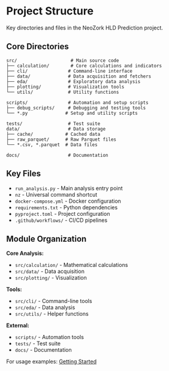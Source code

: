 # Project Structure

Key directories and files in the NeoZork HLD Prediction project.

## Core Directories

```
src/                    # Main source code
├── calculation/        # Core calculations and indicators
├── cli/               # Command-line interface
├── data/              # Data acquisition and fetchers
├── eda/               # Exploratory data analysis
├── plotting/          # Visualization tools
└── utils/             # Utility functions

scripts/               # Automation and setup scripts
├── debug_scripts/     # Debugging and testing tools
└── *.py              # Setup and utility scripts

tests/                 # Test suite
data/                  # Data storage
├── cache/            # Cached data
├── raw_parquet/      # Raw Parquet files
└── *.csv, *.parquet  # Data files

docs/                  # Documentation
```

## Key Files

- `run_analysis.py` - Main analysis entry point
- `nz` - Universal command shortcut
- `docker-compose.yml` - Docker configuration
- `requirements.txt` - Python dependencies
- `pyproject.toml` - Project configuration
- `.github/workflows/` - CI/CD pipelines

## Module Organization

**Core Analysis:**
- `src/calculation/` - Mathematical calculations
- `src/data/` - Data acquisition
- `src/plotting/` - Visualization

**Tools:**
- `src/cli/` - Command-line tools
- `src/eda/` - Data analysis
- `src/utils/` - Helper functions

**External:**
- `scripts/` - Automation tools
- `tests/` - Test suite
- `docs/` - Documentation

For usage examples: [Getting Started](getting-started.md)